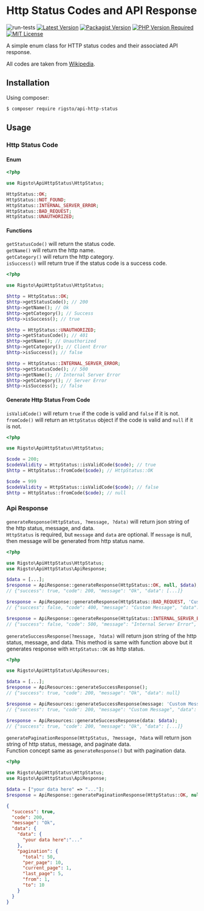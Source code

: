 # Http Status Codes and API Response
![run-tests](https://github.com/Rigsto/api-http-status/workflows/run-tests/badge.svg)
[![Latest Version](https://img.shields.io/github/v/release/rigsto/api-http-status?label=Release&sort=semver)](https://github.com/Rigsto/api-http-status/releases)
[![Packagist Version](https://img.shields.io/packagist/v/rigsto/api-http-status?label=Packagist)](https://packagist.org/packages/rigsto/api-http-status)
[![PHP Version Required](https://img.shields.io/packagist/php-v/rigsto/api-http-status?label=PHP%20Version)]()
[![MIT License](https://img.shields.io/github/license/rigsto/api-http-status)](LICENSE)

A simple enum class for HTTP status codes and their associated API response.

All codes are taken from [Wikipedia](https://en.wikipedia.org/wiki/List_of_HTTP_status_codes).

## Installation
Using composer:
```bash
$ composer require rigsto/api-http-status
```

## Usage
### Http Status Code

#### Enum
```php
<?php

use Rigsto\ApiHttpStatus\HttpStatus;

HttpStatus::OK;
HttpStatus::NOT_FOUND;
HttpStatus::INTERNAL_SERVER_ERROR;
HttpStatus::BAD_REQUEST;
HttpStatus::UNAUTHORIZED;
```

#### Functions
`getStatusCode()` will return the status code.<br>
`getName()` will return the http name.<br>
`getCategory()` will return the http category.<br>
`isSuccess()` will return true if the status code is a success code.
```php
<?php

use Rigsto\ApiHttpStatus\HttpStatus;

$http = HttpStatus::OK;
$http->getStatusCode(); // 200
$http->getName(); // Ok
$http->getCategory(); // Success
$http->isSuccess(); // true

$http = HttpStatus::UNAUTHORIZED;
$http->getStatusCode(); // 401
$http->getName(); // Unauthorized
$http->getCategory(); // Client Error
$http->isSuccess(); // false

$http = HttpStatus::INTERNAL_SERVER_ERROR;
$http->getStatusCode(); // 500
$http->getName(); // Internal Server Error
$http->getCategory(); // Server Error
$http->isSuccess(); // false
```

#### Generate Http Status From Code
`isValidCode()` will return `true` if the code is valid and `false` if it is not.<br>
`fromCode()` will return an `HttpStatus` object if the code is valid and `null` if it is not.

```php
<?php

use Rigsto\ApiHttpStatus\HttpStatus;

$code = 200;
$codeValidity = HttpStatus::isValidCode($code); // true
$http = HttpStatus::fromCode($code); // HttpStatus::OK

$code = 999
$codeValidity = HttpStatus::isValidCode($code); // false
$http = HttpStatus::fromCode($code); // null
```

### Api Response
`generateResponse(HttpStatus, ?message, ?data)` will return json string of the http status, message, and data.<br>
`HttpStatus` is required, but `message` and `data` are optional. If `message` is null, then message will be generated from http status name.
```php
<?php

use Rigsto\ApiHttpStatus\HttpStatus;
use Rigsto\ApiHttpStatus\ApiResponse;

$data = [...];
$response = ApiResponse::generateResponse(HttpStatus::OK, null, $data);
// {"success": true, "code": 200, "message": "Ok", "data": [...]}

$response = ApiResponse::generateResponse(HttpStatus::BAD_REQUEST, 'Custom Message', $data);
// {"success": false, "code": 400, "message": "Custom Message", "data": [...]}

$response = ApiResponse::generateResponse(HttpStatus::INTERNAL_SERVER_ERROR, null, null);
// {"success": false, "code": 500, "message": "Internal Server Error", "data": null}
```

`generateSuccessResponse(?message, ?data)` will return json string of the http status, message, and data. This method is same with function above but it generates response with `HttpStatus::OK` as http status.
```php
<?php

use Rigsto\ApiHttpStatus\ApiResources;

$data = [...];
$response = ApiResources::generateSuccessResponse();
// {"success": true, "code": 200, "message": "Ok", "data": null}

$response = ApiResources::generateSuccessResponse(message: 'Custom Message');
// {"success": true, "code": 200, "message": "Custom Message", "data": null}

$response = ApiResources::generateSuccessResponse(data: $data);
// {"success": true, "code": 200, "message": "Ok", "data": [...]}
```

`generatePaginationResponse(HttpStatus, ?message, ?data` will return json string of http status, message, and paginate data.<br>
Function concept same as `generateResponse()` but with pagination data.
```php
<?php

use Rigsto\ApiHttpStatus\HttpStatus;
use Rigsto\ApiHttpStatus\ApiResponse;

$data = ["your data here" => "..."];
$response = ApiResponse::generatePaginationResponse(HttpStatus::OK, null, $data);
```
```json
{
  "success": true,
  "code": 200,
  "message": "Ok",
  "data": {
    "data": {
      "your data here":"..."
    },
    "pagination": {
      "total": 50,
      "per_page": 10,
      "current_page": 1,
      "last_page": 5,
      "from": 1,
      "to": 10
    }
  }
}
```